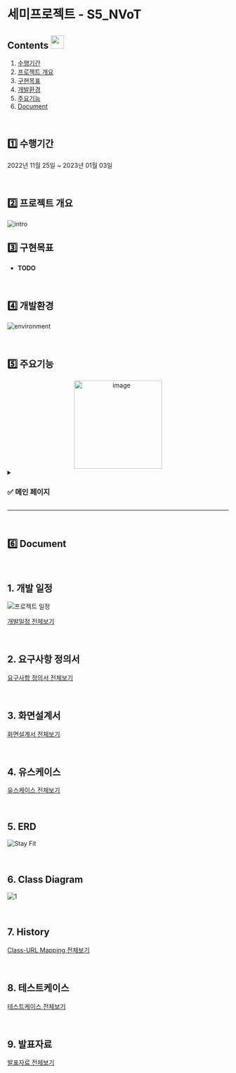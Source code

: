 # 세미프로젝트 - S5_NVoT

## Contents <img width="30" src="https://noticon-static.tammolo.com/dgggcrkxq/image/upload/v1567008133/noticon/mw0xnjgco64rfeviwqvy.png">

1. [수행기간](#1️⃣-수행기간)
2. [프로젝트 개요](#2️⃣-프로젝트-개요)
3. [구현목표](#3️⃣-구현목표)
4. [개발환경](#4️⃣-개발환경)
5. [주요기능](#5️⃣-주요기능)
6. [Document](#6️⃣-Document)

<br>

## 1️⃣ 수행기간

2022년 11월 25일 ~ 2023년 01월 03일

<br>

## 2️⃣ 프로젝트 개요

![intro](https://user-images.githubusercontent.com/107298972/227526411-05f66529-e392-4f10-9030-c15e7817ed3e.PNG)

## 3️⃣ 구현목표

- **TODO**

<br>

## 4️⃣ 개발환경

![environment](https://user-images.githubusercontent.com/107298972/227527011-874cb8c5-dfba-4529-afc9-8ee62a496053.PNG)

<br>

## 5️⃣ 주요기능

<div align="center">
<img width="200" alt="image" src="https://user-images.githubusercontent.com/107298972/227529728-2d0acc6d-93e6-44db-b645-f06b494e8e8a.PNG">
</div>

<details>

<summary><h3>✅ 메인 페이지 </h3></summary>

<div markdown="1"> 

<div align="center">

<img alt="image" src="https://media.discordapp.net/attachments/692994434526085184/1002954522253074472/a0c55ca0bfe82413.png"> 
기능 타이틀(아래에 움짤) 
<img width="250" alt="image" src="https://media.discordapp.net/attachments/692994434526085184/1002954522253074472/a0c55ca0bfe82413.png">

</div>

<br>

<div align="center">

![1_조직도)조회,검색](https://user-images.githubusercontent.com/83773369/181914139-fe9856f3-6230-4ad8-902b-e4ab6c9ceb44.gif)

</div>

---

  (여기부터 ppt의 기능설명 첨부)
  
<div align="center">

<img width="100" alt="image" src="https://noticon-static.tammolo.com/dgggcrkxq/image/upload/v1577544307/noticon/a7cmr2ibsfyuwcydpvny.png">

</div>

<img width="1887" alt="image" src="https://user-images.githubusercontent.com/83773369/181916270-7f9031d4-43bc-42be-8a7f-7475868189a0.png">

- ppt 설명
- ppt 설명
- ppt 설명

</details>

---

<br>

## 6️⃣ Document

<br>
  
##  1. 개발 일정

![프로젝트 일정](https://user-images.githubusercontent.com/111377620/228581007-3b54c71b-c71a-4e03-bad6-2f6f39580429.png)

[개발일정 전체보기](https://docs.google.com/spreadsheets/d/1qgaBi2Stp9QdD2ft-rDFxLhydE2dNDhQjI8ZB4A_YFI/edit#gid=1421974715)

<br>

## 2. 요구사항 정의서

[요구사항 정의서 전체보기](https://docs.google.com/spreadsheets/d/1xb1wR4L5h0_hMfXTB2fIgQLs-fSqsQLZH-l-m3iel1U/edit#gid=0)

<br>

## 3. 화면설계서

[화면설계서 전체보기]()

<br>

## 4. 유스케이스

[유스케이스 전체보기](https://docs.google.com/document/d/1KHI92ZlRB0Qsj9PC6fZNTQDWgSINegyaeiXYcmmjYq4/edit?usp=sharing)

<br>

## 5. ERD

![Stay Fit](https://user-images.githubusercontent.com/101506107/227589143-416c7eb6-5836-4017-afff-e3edd6992ea2.png)

<br>

## 6. Class Diagram

![1](https://user-images.githubusercontent.com/107298972/227389844-1b654d0a-bd29-44e7-9fe2-8455a2ae4439.PNG)

<br>
  
## 7. History

[Class-URL Mapping 전체보기](https://docs.google.com/spreadsheets/d/1Y4mk1g244npNTQAbNHyhDn68mpwP-RezO1zHm3WwWRA/edit?usp=sharing)

<br>
  
## 8. 테스트케이스

[테스트케이스 전체보기](https://docs.google.com/spreadsheets/d/1KmTdoRV8rgC9udDMvjIf_iF-oL1Q7xlhmlt1iGT8YFI/edit#gid=391885132)

<br>

## 9. 발표자료

[발표자료 전체보기](https://docs.google.com/presentation/d/1_a-SlHhNwu9jhUzXPSkm85x-GYmpdY9p/edit#slide=id.g18062697faf_4_39)

<br>
